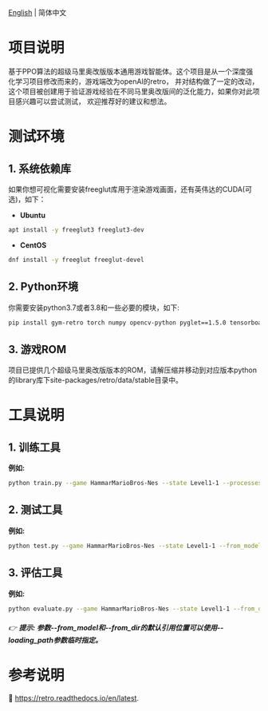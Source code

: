 [English](./README.md) | 简体中文 

# 项目说明

基于PPO算法的超级马里奥改版版本通用游戏智能体。这个项目是从一个深度强化学习项目修改而来的，游戏端改为openAI的retro，
并对结构做了一定的改动，这个项目被创建用于验证游戏经验在不同马里奥改版间的泛化能力，如果你对此项目感兴趣可以尝试测试，
欢迎推荐好的建议和想法。

# 测试环境

## 1. 系统依赖库
如果你想可视化需要安装freeglut库用于渲染游戏画面，还有英伟达的CUDA(可选)，如下：
- **Ubuntu**
```bash
apt install -y freeglut3 freeglut3-dev
```
- **CentOS**
```bash
dnf install -y freeglut freeglut-devel
```

## 2. Python环境
你需要安装python3.7或者3.8和一些必要的模块，如下:
```bash
pip install gym-retro torch numpy opencv-python pyglet==1.5.0 tensorboard
```

## 3. 游戏ROM
项目已提供几个超级马里奥改版版本的ROM，请解压缩并移动到对应版本python的library库下site-packages/retro/data/stable目录中。

# 工具说明

## 1. 训练工具
**例如:**
```bash
python train.py --game HammarMarioBros-Nes --state Level1-1 --processes 6
```

## 2. 测试工具
**例如:**
```bash
python test.py --game HammarMarioBros-Nes --state Level1-1 --from_model HammarMarioBros/Level1-1.pass
```

## 3. 评估工具
**例如:**
```bash
python evaluate.py --game HammarMarioBros-Nes --state Level1-1 --from_dir 文件夹（训练产生的trained_models/2020-...）
```

###### :point_right: **提示: 参数--from_model和--from_dir的默认引用位置可以使用--loading_path参数临时指定。**

# 参考说明

:book: https://retro.readthedocs.io/en/latest.
